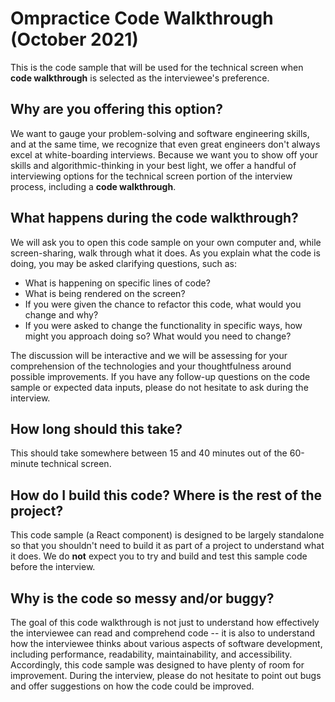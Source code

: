 # Ompractice Code Walkthrough (October 2021)
This is the code sample that will be used for the technical screen when **code walkthrough** is selected as the interviewee's preference.

## Why are you offering this option?
We want to gauge your problem-solving and software engineering skills, and at the same time, we recognize that even great engineers don't always excel at white-boarding interviews. Because we want you to show off your skills and algorithmic-thinking in your best light, we offer a handful of interviewing options for the technical screen portion of the interview process, including a **code walkthrough**. 

## What happens during the code walkthrough?
We will ask you to open this code sample on your own computer and, while screen-sharing, walk through what it does. As you explain what the code is doing, you may be asked clarifying questions, such as:

- What is happening on specific lines of code?
- What is being rendered on the screen?
- If you were given the chance to refactor this code, what would you change and why?
- If you were asked to change the functionality in specific ways, how might you approach doing so? What would you need to change?

The discussion will be interactive and we will be assessing for your comprehension of the technologies and your thoughtfulness around possible improvements. If you have any follow-up questions on the code sample or expected data inputs, please do not hesitate to ask during the interview.

## How long should this take?
This should take somewhere between 15 and 40 minutes out of the 60-minute technical screen.

## How do I build this code? Where is the rest of the project?
This code sample (a React component) is designed to be largely standalone so that you shouldn't need to build it as part of a project to understand what it does. We do **not** expect you to try and build and test this sample code before the interview.

## Why is the code so messy and/or buggy?
The goal of this code walkthrough is not just to understand how effectively the interviewee can read and comprehend code -- it is also to understand how the interviewee thinks about various aspects of software development, including performance, readability, maintainability, and accessibility. Accordingly, this code sample was designed to have plenty of room for improvement. During the interview, please do not hesitate to point out bugs and offer suggestions on how the code could be improved.